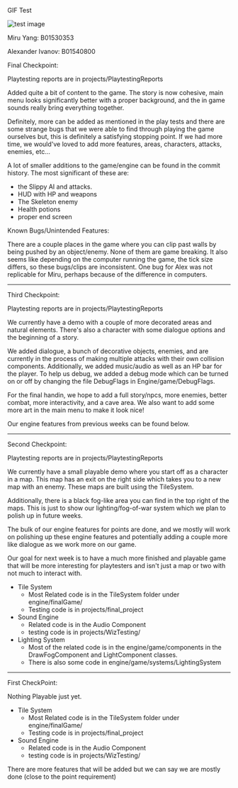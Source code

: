 GIF Test

![test image](https://github.com/bubbledrift/myslippycopy/blob/master/READMEgifs/slippyclip.gif?raw=true)

Miru Yang: B01530353

Alexander Ivanov: B01540800


Final Checkpoint:

Playtesting reports are in projects/PlaytestingReports

Added quite a bit of content to the game.
The story is now cohesive, main menu looks significantly better with a proper background, 
and the in game sounds really bring everything together.

Definitely, more can be added as mentioned in the play tests and there are some strange 
bugs that we were able to find through playing the game ourselves but, this is definitely 
a satisfying stopping point. If we had more time, we would've loved to add more features, areas, characters, attacks,
enemies, etc...

A lot of smaller additions to the game/engine can be found in the commit history.
The most significant of these are:
- the Slippy AI and attacks.
- HUD with HP and weapons
- The Skeleton enemy
- Health potions
- proper end screen

Known Bugs/Unintended Features:

There are a couple places in the game where you can clip past walls by being pushed by an object/enemy.
None of them are game breaking.
It also seems like depending on the computer running the game, the tick size differs, so these bugs/clips are
inconsistent. One bug for Alex was not replicable for Miru, perhaps because of the difference in computers.

------------------------------------------

Third Checkpoint:

Playtesting reports are in projects/PlaytestingReports

We currently have a demo with a couple of more decorated areas and natural elements. There's
also a character with some dialogue options and the beginning of a story.

We added dialogue, a bunch of decorative objects, enemies, and are currently in the process
of making multiple attacks with their own collision components. Additionally, we added music/audio
as well as an HP bar for the player. To help us debug, we added a debug mode which can be turned
on or off by changing the file DebugFlags in Engine/game/DebugFlags.

For the final handin, we hope to add a full story/npcs, more enemies, better combat, more interactivity,
and a cave area. We also want to add some more art in the main menu to make it look nice!

Our engine features from previous weeks can be found below.


------------------------------------------

Second Checkpoint:

Playtesting reports are in projects/PlaytestingReports

We currently have a small playable demo where you start off as a character in a map.
This map has an exit on the right side which takes you to a new map with an enemy.
These maps are built using the TileSystem.

Additionally, there is a black fog-like area you can find in the top right of the maps.
This is just to show our lighting/fog-of-war system which we plan to polish up in future weeks.

The bulk of our engine features for points are done, and we mostly will work on polishing up
these engine features and potentially adding a couple more like dialogue as we work more on 
our game.

Our goal for next week is to have a much more finished and playable game that will be more
interesting for playtesters and isn't just a map or two with not much to interact with.


- Tile System
    - Most Related code is in the TileSystem folder under engine/finalGame/
    - Testing code is in projects/final_project
- Sound Engine
    - Related code is in the Audio Component
    - testing code is in projects/WizTesting/
- Lighting System
    - Most of the related code is in the engine/game/components in the DrawFogComponent and 
    LightComponent classes.
    - There is also some code in engine/game/systems/LightingSystem
    
------------------------------------------

First CheckPoint:

Nothing Playable just yet.

- Tile System
    - Most Related code is in the TileSystem folder under engine/finalGame/
    - Testing code is in projects/final_project
- Sound Engine
    - Related code is in the Audio Component
    - testing code is in projects/WizTesting/
    
There are more features that will be added but we can say we are mostly done (close to the point requirement)



